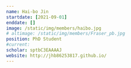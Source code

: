 ```yaml
---
name: Hai-bo Jin
startdate: [2021-09-01]
enddate: []
image: /static/img/members/haibo.jpg
# altimage: /static/img/members/Fraser_pb.jpg
position: PhD Student
#current:
scholar: sptbC3EAAAAJ
website: http://jhb86253817.github.io/
---
```


